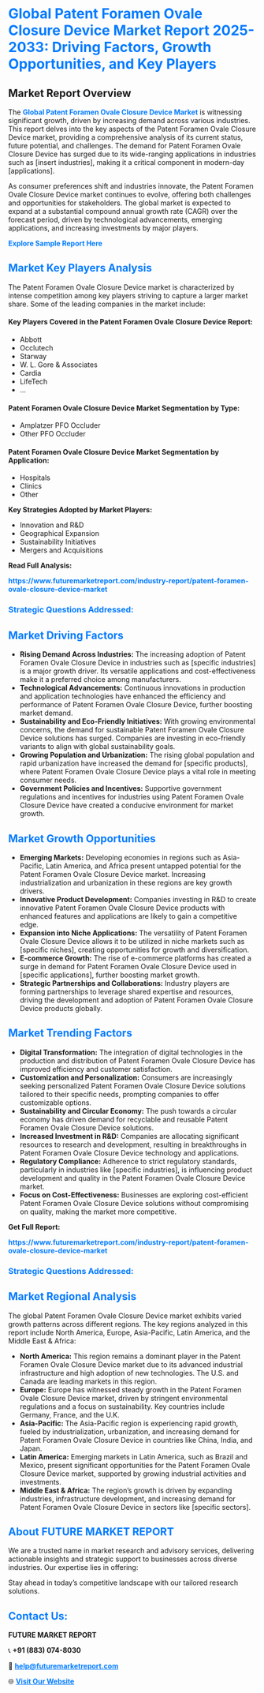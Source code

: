 <h1 style="color: #007BFF;">Global Patent Foramen Ovale Closure Device Market Report 2025-2033: Driving Factors, Growth Opportunities, and Key Players</h1>

<section id="overview">
<h2>Market Report Overview</h2>
<p>The <a href="https://www.futuremarketreport.com/industry-report/patent-foramen-ovale-closure-device-market" style="color: #007BFF; text-decoration: none;"><strong>Global Patent Foramen Ovale Closure Device Market</strong></a> is witnessing significant growth, driven by increasing demand across various industries. This report delves into the key aspects of the Patent Foramen Ovale Closure Device market, providing a comprehensive analysis of its current status, future potential, and challenges. The demand for Patent Foramen Ovale Closure Device has surged due to its wide-ranging applications in industries such as [insert industries], making it a critical component in modern-day [applications].</p>
<p>As consumer preferences shift and industries innovate, the Patent Foramen Ovale Closure Device market continues to evolve, offering both challenges and opportunities for stakeholders. The global market is expected to expand at a substantial compound annual growth rate (CAGR) over the forecast period, driven by technological advancements, emerging applications, and increasing investments by major players.</p>
</section>

<section id="overview">
<p><a href="https://www.futuremarketreport.com/request-sample/reportId=106272" style="color: #007BFF; text-decoration: none;"><strong>Explore Sample Report Here</strong></a></p>
</section>

<section id="key-players">
<h2 style="color: #007BFF;">Market Key Players Analysis</h2>
<p>The Patent Foramen Ovale Closure Device market is characterized by intense competition among key players striving to capture a larger market share. Some of the leading companies in the market include:</p>
<h4>Key Players Covered in the Patent Foramen Ovale Closure Device Report:</h4>
<ul><li>Abbott</li><li>Occlutech</li><li>Starway</li><li>W. L. Gore &amp; Associates</li><li>Cardia</li><li>LifeTech</li><li>...</li></ul>
<h4>Patent Foramen Ovale Closure Device Market Segmentation by Type:</h4>
<ul><li>Amplatzer PFO Occluder</li><li>Other PFO Occluder</li></ul>

<h4>Patent Foramen Ovale Closure Device Market Segmentation by Application:</h4>
<ul><li>Hospitals</li><li>Clinics</li><li>Other</li></ul>
<p><strong>Key Strategies Adopted by Market Players:</strong></p>
<ul>
<li>Innovation and R&D</li>
<li>Geographical Expansion</li>
<li>Sustainability Initiatives</li>
<li>Mergers and Acquisitions</li>
</ul>
</section>

<section>
<p><strong>Read Full Analysis: </strong></p><a href="https://www.futuremarketreport.com/industry-report/patent-foramen-ovale-closure-device-market" style="color: #007BFF; text-decoration: none;"><strong>https://www.futuremarketreport.com/industry-report/patent-foramen-ovale-closure-device-market</strong></a>
<h3 style="color: #007BFF;">Strategic Questions Addressed:</h3>
</section>

<section id="driving-factors">
<h2 style="color: #007BFF;">Market Driving Factors</h2>
<ul>
<li><strong>Rising Demand Across Industries:</strong> The increasing adoption of Patent Foramen Ovale Closure Device in industries such as [specific industries] is a major growth driver. Its versatile applications and cost-effectiveness make it a preferred choice among manufacturers.</li>
<li><strong>Technological Advancements:</strong> Continuous innovations in production and application technologies have enhanced the efficiency and performance of Patent Foramen Ovale Closure Device, further boosting market demand.</li>
<li><strong>Sustainability and Eco-Friendly Initiatives:</strong> With growing environmental concerns, the demand for sustainable Patent Foramen Ovale Closure Device solutions has surged. Companies are investing in eco-friendly variants to align with global sustainability goals.</li>
<li><strong>Growing Population and Urbanization:</strong> The rising global population and rapid urbanization have increased the demand for [specific products], where Patent Foramen Ovale Closure Device plays a vital role in meeting consumer needs.</li>
<li><strong>Government Policies and Incentives:</strong> Supportive government regulations and incentives for industries using Patent Foramen Ovale Closure Device have created a conducive environment for market growth.</li>
</ul>
</section>

<section id="growth-opportunities">
<h2 style="color: #007BFF;">Market Growth Opportunities</h2>
<ul>
<li><strong>Emerging Markets:</strong> Developing economies in regions such as Asia-Pacific, Latin America, and Africa present untapped potential for the Patent Foramen Ovale Closure Device market. Increasing industrialization and urbanization in these regions are key growth drivers.</li>
<li><strong>Innovative Product Development:</strong> Companies investing in R&D to create innovative Patent Foramen Ovale Closure Device products with enhanced features and applications are likely to gain a competitive edge.</li>
<li><strong>Expansion into Niche Applications:</strong> The versatility of Patent Foramen Ovale Closure Device allows it to be utilized in niche markets such as [specific niches], creating opportunities for growth and diversification.</li>
<li><strong>E-commerce Growth:</strong> The rise of e-commerce platforms has created a surge in demand for Patent Foramen Ovale Closure Device used in [specific applications], further boosting market growth.</li>
<li><strong>Strategic Partnerships and Collaborations:</strong> Industry players are forming partnerships to leverage shared expertise and resources, driving the development and adoption of Patent Foramen Ovale Closure Device products globally.</li>
</ul>
</section>

<section id="trending-factors">
<h2 style="color: #007BFF;">Market Trending Factors</h2>
<ul>
<li><strong>Digital Transformation:</strong> The integration of digital technologies in the production and distribution of Patent Foramen Ovale Closure Device has improved efficiency and customer satisfaction.</li>
<li><strong>Customization and Personalization:</strong> Consumers are increasingly seeking personalized Patent Foramen Ovale Closure Device solutions tailored to their specific needs, prompting companies to offer customizable options.</li>
<li><strong>Sustainability and Circular Economy:</strong> The push towards a circular economy has driven demand for recyclable and reusable Patent Foramen Ovale Closure Device solutions.</li>
<li><strong>Increased Investment in R&D:</strong> Companies are allocating significant resources to research and development, resulting in breakthroughs in Patent Foramen Ovale Closure Device technology and applications.</li>
<li><strong>Regulatory Compliance:</strong> Adherence to strict regulatory standards, particularly in industries like [specific industries], is influencing product development and quality in the Patent Foramen Ovale Closure Device market.</li>
<li><strong>Focus on Cost-Effectiveness:</strong> Businesses are exploring cost-efficient Patent Foramen Ovale Closure Device solutions without compromising on quality, making the market more competitive.</li>
</ul>
</section>

<section>
<p><strong>Get Full Report: </strong></p><a href="https://www.futuremarketreport.com/industry-report/patent-foramen-ovale-closure-device-market" style="color: #007BFF; text-decoration: none;"><strong>https://www.futuremarketreport.com/industry-report/patent-foramen-ovale-closure-device-market</strong></a>
<h3 style="color: #007BFF;">Strategic Questions Addressed:</h3>
</section>


<section id="regional-analysis">
<h2 style="color: #007BFF;">Market Regional Analysis</h2>
<p>The global Patent Foramen Ovale Closure Device market exhibits varied growth patterns across different regions. The key regions analyzed in this report include North America, Europe, Asia-Pacific, Latin America, and the Middle East & Africa:</p>
<ul>
<li><strong>North America:</strong> This region remains a dominant player in the Patent Foramen Ovale Closure Device market due to its advanced industrial infrastructure and high adoption of new technologies. The U.S. and Canada are leading markets in this region.</li>
<li><strong>Europe:</strong> Europe has witnessed steady growth in the Patent Foramen Ovale Closure Device market, driven by stringent environmental regulations and a focus on sustainability. Key countries include Germany, France, and the U.K.</li>
<li><strong>Asia-Pacific:</strong> The Asia-Pacific region is experiencing rapid growth, fueled by industrialization, urbanization, and increasing demand for Patent Foramen Ovale Closure Device in countries like China, India, and Japan.</li>
<li><strong>Latin America:</strong> Emerging markets in Latin America, such as Brazil and Mexico, present significant opportunities for the Patent Foramen Ovale Closure Device market, supported by growing industrial activities and investments.</li>
<li><strong>Middle East & Africa:</strong> The region’s growth is driven by expanding industries, infrastructure development, and increasing demand for Patent Foramen Ovale Closure Device in sectors like [specific sectors].</li>
</ul>
</section>

<footer>
<h2 style="color: #007BFF;">About FUTURE MARKET REPORT</h2>
<p>We are a trusted name in market research and advisory services, delivering actionable insights and strategic support to businesses across diverse industries. Our expertise lies in offering:</p>

<p>Stay ahead in today’s competitive landscape with our tailored research solutions.</p>

<h2 style="color: #007BFF;">Contact Us:</h2>
<p><strong>FUTURE MARKET REPORT</strong></p>
<p>📞 <strong>+91 (883) 074-8030</strong></p>
<p>📧 <strong><a href="mailto:help@futuremarketreport.com" style="color: #007BFF;">help@futuremarketreport.com</a></strong></p>
<p>🌐 <strong><a href="https://www.futuremarketreport.com/" style="color: #007BFF;">Visit Our Website</a></strong></p>
</footer>